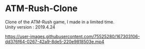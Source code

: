 # ATM-Rush-Clone
Clone of the ATM-Rush game, I made in a limited time.<br>
Unity version : 2019.4.24<br>

https://user-images.githubusercontent.com/75525280/167303106-dd376f64-0267-42a9-8de5-220e9818503e.mp4
